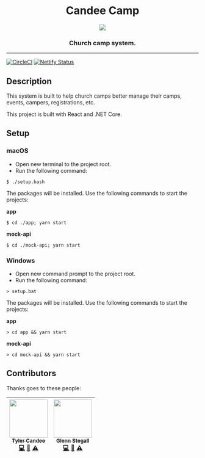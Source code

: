 <div align="center">
<h1>Candee Camp</h1>

<img src="https://emojipedia-us.s3.amazonaws.com/thumbs/320/apple/129/camping_1f3d5.png" style="max-width: 96px;" />

<h3>Church camp system.</h3>
</div>

<hr />

[![CircleCI](https://circleci.com/gh/CandeeGenerations/candee-camp/tree/master.svg?style=svg)](https://circleci.com/gh/CandeeGenerations/candee-camp/tree/master) [![Netlify Status](https://api.netlify.com/api/v1/badges/a2fdca8d-d111-473f-b5fc-810b4e84d9ce/deploy-status)](https://app.netlify.com/sites/candee-camp/deploys)

## Description

This system is built to help church camps better manage
their camps, events, campers, registrations, etc.

This project is built with React and .NET Core.

## Setup

### macOS

- Open new terminal to the project root.
- Run the following command:

`$ ./setup.bash`

The packages will be installed. Use the following commands to start the projects:

**app**

`$ cd ./app; yarn start`

**mock-api**

`$ cd ./mock-api; yarn start`

### Windows

- Open new command prompt to the project root.
- Run the following command:

`> setup.bat`

The packages will be installed. Use the following commands to start the projects:

**app**

`> cd app && yarn start`

**mock-api**

`> cd mock-api && yarn start`

## Contributors

Thanks goes to these people:

| [<img src="https://avatars2.githubusercontent.com/u/39174127" width="100px;"/><br /><sub><b>Tyler Candee</b></sub>](https://candeegenerations.com)<br />[💻](https://github.com/candeegenerations/candee-camp-fe/commits?author=cgen01 'Code') [📖](https://github.com/candeegenerations/candee-camp-fe/commits?author=cgen01 'Documentation') [⚠️](https://github.com/candeegenerations/candee-camp-fe/commits?author=cgen01 'Tests') | [<img src="https://avatars2.githubusercontent.com/u/10689559" width="100px;"/><br /><sub><b>Glenn Stegall</b></sub>](http://github.com/darklordimperatus)<br />[💻](https://github.com/candeegenerations/candee-camp-fe/commits?author=cgen01 'Code') [📖](https://github.com/candeegenerations/candee-camp-fe/commits?author=cgen01 'Documentation') [⚠️](https://github.com/candeegenerations/candee-camp-fe/commits?author=cgen01 'Tests') |
| :------------------------------------------------------------------------------------------------------------------------------------------------------------------------------------------------------------------------------------------------------------------------------------------------------------------------------------------------------------------------------------------------------------------------------------: | :-------------------------------------------------------------------------------------------------------------------------------------------------------------------------------------------------------------------------------------------------------------------------------------------------------------------------------------------------------------------------------------------------------------------------------------------: |


